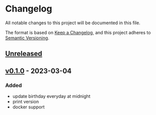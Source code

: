 # Changelog
All notable changes to this project will be documented in this file.

The format is based on [Keep a Changelog](https://keepachangelog.com/en/1.0.0/),
and this project adheres to [Semantic Versioning](https://semver.org/spec/v2.0.0.html).

## [Unreleased]

## [v0.1.0] - 2023-03-04
### Added
* update birthday everyday at midnight
* print version
* docker support

[unreleased]: https://github.com/yawn77/spbdayupdater/compare/v0.1.0...HEAD
[v0.1.0]: https://github.com/yawn77/spbdayupdater/releases/tag/v0.1.0

